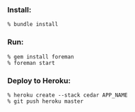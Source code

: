 ### Install:
    % bundle install

### Run:
    % gem install foreman
    % foreman start

### Deploy to Heroku:
    % heroku create --stack cedar APP_NAME
    % git push heroku master

